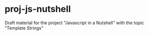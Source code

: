 # proj-js-nutshell
Draft material for the project "Javascript in a Nutshell" with the topic "Template Strings"
